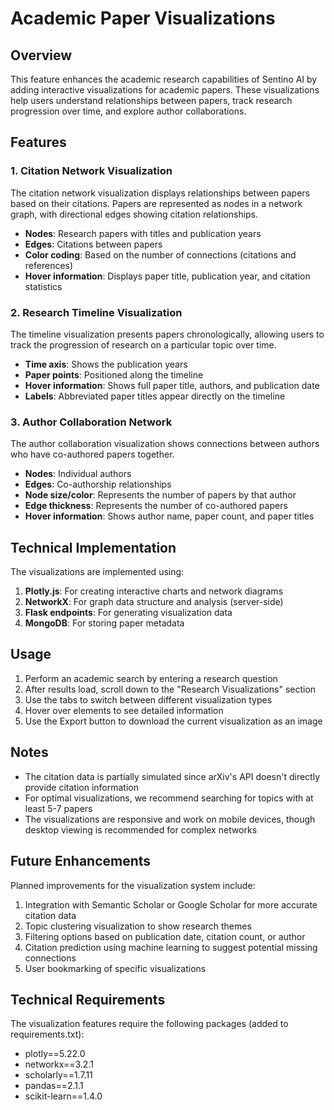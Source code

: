 # Academic Paper Visualizations

## Overview

This feature enhances the academic research capabilities of Sentino AI by adding interactive visualizations for academic papers. These visualizations help users understand relationships between papers, track research progression over time, and explore author collaborations.

## Features

### 1. Citation Network Visualization

The citation network visualization displays relationships between papers based on their citations. Papers are represented as nodes in a network graph, with directional edges showing citation relationships.

- **Nodes**: Research papers with titles and publication years
- **Edges**: Citations between papers
- **Color coding**: Based on the number of connections (citations and references)
- **Hover information**: Displays paper title, publication year, and citation statistics

### 2. Research Timeline Visualization

The timeline visualization presents papers chronologically, allowing users to track the progression of research on a particular topic over time.

- **Time axis**: Shows the publication years
- **Paper points**: Positioned along the timeline
- **Hover information**: Shows full paper title, authors, and publication date
- **Labels**: Abbreviated paper titles appear directly on the timeline

### 3. Author Collaboration Network

The author collaboration visualization shows connections between authors who have co-authored papers together.

- **Nodes**: Individual authors
- **Edges**: Co-authorship relationships
- **Node size/color**: Represents the number of papers by that author
- **Edge thickness**: Represents the number of co-authored papers
- **Hover information**: Shows author name, paper count, and paper titles

## Technical Implementation

The visualizations are implemented using:

1. **Plotly.js**: For creating interactive charts and network diagrams
2. **NetworkX**: For graph data structure and analysis (server-side)
3. **Flask endpoints**: For generating visualization data
4. **MongoDB**: For storing paper metadata

## Usage

1. Perform an academic search by entering a research question
2. After results load, scroll down to the "Research Visualizations" section
3. Use the tabs to switch between different visualization types
4. Hover over elements to see detailed information
5. Use the Export button to download the current visualization as an image

## Notes

- The citation data is partially simulated since arXiv's API doesn't directly provide citation information
- For optimal visualizations, we recommend searching for topics with at least 5-7 papers
- The visualizations are responsive and work on mobile devices, though desktop viewing is recommended for complex networks

## Future Enhancements

Planned improvements for the visualization system include:

1. Integration with Semantic Scholar or Google Scholar for more accurate citation data
2. Topic clustering visualization to show research themes
3. Filtering options based on publication date, citation count, or author
4. Citation prediction using machine learning to suggest potential missing connections
5. User bookmarking of specific visualizations

## Technical Requirements

The visualization features require the following packages (added to requirements.txt):
- plotly==5.22.0
- networkx==3.2.1
- scholarly==1.7.11
- pandas==2.1.1
- scikit-learn==1.4.0 